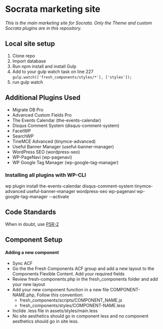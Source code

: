 # Socrata marketing site
_This is the main marketing site for Socrata. Only the Theme and custom Socrata plugins are in this repository._

## Local site setup
1. Clone repo
2. Import database
3. Run npm install and install Gulp
4. Add to your gulp watch task on line 227 `gulp.watch(['fresh_components/styles/*'], ['styles']);`
5. run gulp watch

## Additional Plugins Used
- Migrate DB Pro
- Advanced Custom Fields Pro
- The Events Calendar (the-events-calendar)
- Disqus Comment System (disqus-comment-system)
- FacetWP
- SearchWP
- TineMCE Advanced (tinymce-advanced)
- Useful Banner Manager (useful-banner-manager)
- WordPress SEO (wordpress-seo)
- WP-PageNavi (wp-pagenavi)
- WP Google Tag Manager (wp-google-tag-manager)

### Installing all plugins with WP-CLI
wp plugin install the-events-calendar disqus-comment-system tinymce-advanced useful-banner-manager wordpress-seo wp-pagenavi wp-google-tag-manager  --activate

## Code Standards
When in doubt, use [PSR-2](https://github.com/php-fig/fig-standards/blob/master/accepted/PSR-2-coding-style-guide.md)

## Component Setup

#### Adding a new component
- Sync ACF
- Go the the Fresh Components ACF group and add a new layout to the Components Flexible Content. Add your required fields
- Review fresh-components.php in the fresh_components folder and add your new layout
- Add your new component function in a new file COMPONENT-NAME.php, Follow this convention:
  - fresh_components/scripts/COMPONENT_NAME.js 
  - fresh_components/styles/COMPONENT-NAME.less
- Inclide .less file in assets/styles/main.less
- No site aesthetics should go in component less and no component aesthetics should go in site less.
